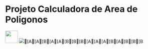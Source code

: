 <h1> Projeto Calculadora de Area de Poligonos </h1> 


<img loading="lazy" src="https://cdn.jsdelivr.net/gh/devicons/devicon/icons/java/java-original.svg" width="40" height="40"/> <img src="https://skillicons.dev/icons?i=git"/>[A[A[B[A[A[B[B[B[A[A[A[B[A[B[B[B
